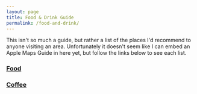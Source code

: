 ```yaml
---
layout: page
title: Food & Drink Guide
permalink: /food-and-drink/
---
```


This isn't so much a guide, but rather a list of the places I'd recommend to anyone visiting an area. Unfortunately it doesn't seem like I can embed an Apple Maps Guide in here yet, but follow the links below to see each list.

### [Food](https://guides.apple.com/?ug=ChpHb29kIEZpbmRzIC0gUGxhY2VzIFRvIEVhdBINCK5NEKL7sNK0hpz0CxIOCK5NEIDGh%2BzAgoeHrwESDQiuTRDw4MqXhrDVoGoSDgiuTRD%2F0OienI7oyvMBEg0Irk0QvqrquNuqnoF1Eg0Irk0Qtvydnu3rlopSEg4Irk0Qr6nJzZqV68bJARIOCK5NEP%2FMlZ2RydGGvgESDQiuTRDNx7zjvNuojSISDgiuTRCSuva56YG4ocwBEg4Irk0Qr7DbsvOVh6zaARINCK5NEIifl%2FCcj4GpaxINCK5NEKWti5Gc3MvyUw%3D%3D)

### [Coffee](https://guides.apple.com/?ug=ChNHb29kIEZpbmRzIC0gQ29mZmVlEg4Irk0Qn628qLnf86mEARINCK5NELDI5p%2F8lq%2BrARIOCK5NEPr1o8PqwKDi3gESDQiuTRDMurGY5vrz2x4SDQiuTRCz3JDft%2Fzb%2BzYSDgiuTRD%2F2ZupreunnKkBEg0Irk0Qi4Kz6Kip6fN2Eg4Irk0Ql5XwlfXl3MbTARINCK5NEL%2BN59OqofaneBINCK5NEN3M767ujviNfRINCK5NEIiMzpfp2%2BWFFhIOCK5NEJHb1O7Z%2Bvye6QESDQiuTRDD%2Ff%2FOiJGCpUISDgiuTRDGi%2BiFgpDL%2FMABEg4Irk0Q9fbM2Myk0ejJARIOCK5NEJ%2FM%2B5qqie7bhQESDgiuTRDBp9G9ppay8IsBEg0Irk0Q4cKU6OTa0ugi)


